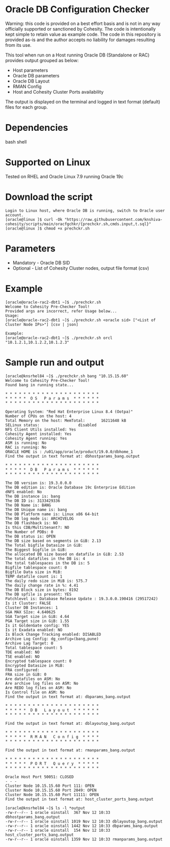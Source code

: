 # Oracle DB Configuration Checker
Warning: this code is provided on a best effort basis and is not in any way officially supported or sanctioned by Cohesity. The code is intentionally kept simple to retain value as example code. The code in this repository is provided as-is and the author accepts no liability for damages resulting from its use.

This tool when run on a Host running Oracle DB (Standalone or RAC) provides output grouped as below:
* Host parameters
* Oracle DB parameters
* Oracle DB Layout
* RMAN Config
* Host and Cohesity Cluster Ports availability

The output is displayed on the terminal and logged in text format (default) files for each group.

# Dependencies
bash shell
	
# Supported on Linux
Tested on RHEL and Oracle Linux 7.9 running Oracle 19c
	
# Download the script
	Login to Linux host, where Oracle DB is running, switch to Oracle user account.
	[oracle@linux ]$ curl -Ok "https://raw.githubusercontent.com/knshiva-cohesity/scripts/main/oracfgchkr/{prechckr.sh,cmds.input,t.sql}"
	[oracle@linux ]$ chmod +x prechckr.sh
 
# Parameters
* Mandatory - Oracle DB SID
* Optional  - List of Cohesity Cluster nodes, output file format (csv)
		
# Example
    [oracle@oracle-rac2-dbt1 ~]$ ./prechckr.sh 
    Welcome to Cohesity Pre-Checker Tool! 
    Provided args are incorrect, refer Usage below... 
    Usage: 
    [oracle@oracle-rac2-dbt1 ~]$ ./prechckr.sh <oracle sid> ["<List of Cluster Node IPs>"] [csv | json]
  
    Example: 
    [oracle@oracle-rac2-dbt1 ~]$ ./prechckr.sh orcl "10.1.2.1,10.1.2.2,10.1.2.3"

# Sample run and output
	[oracle@knsrhel84 ~]$ ./prechckr.sh bang "10.15.15.60"
	Welcome to Cohesity Pre-Checker Tool!
	Found bang in running state...
	
	* * * * * * * * * * * * * * * * * * * * *
	* * * * *  O S   P a r a m s  * * * * * *
	* * * * * * * * * * * * * * * * * * * * *
	
	Operating System: "Red Hat Enterprise Linux 8.4 (Ootpa)"
	Number of CPUs on the host: 4
	Total Memory on the host: MemTotal:       16211648 kB
	SELinux status:                 disabled
	NFS Client Utils installed: Yes
	Cohesity Agent installed: Yes
	Cohesity Agent running: Yes
	ASM is running: No
	RAC is running: No
	ORACLE HOME is : /u01/app/oracle/product/19.0.0/dbhome_1
	Find the output in text format at: dbhostparams_bang.output
	
	* * * * * * * * * * * * * * * * * * * * *
	* * * * *  D B   P a r a m s  * * * * * *
	* * * * * * * * * * * * * * * * * * * * *
	
	The DB version is: 19.3.0.0.0
	The DB edition is: Oracle Database 19c Enterprise Edition
	dNFS enabled: No
	The DB instance is: bang
	The DB ID is: 3133429336
	The DB Name is: BANG
	The DB Unique name is: bang
	The DB Platform name is: Linux x86 64-bit
	The DB log mode is: ARCHIVELOG
	The DB flashback is: NO
	Is this CDB/Multitenant?: NO
	The Number of PDBs: 0
	The DB status is: OPEN
	The DB size based on segments in GiB: 2.13
	The Total bigfile Datasize in GiB:
	The Biggest bigfile in GiB:
	The allocated DB size based on datafile in GiB: 2.53
	The total datafiles in the DB is: 4
	The total tablespaces in the DB is: 5
	Bigfile tablespace count: 0
	Bigfile Data size in MiB:
	TEMP datafile count is: 1
	The daily redo size in MiB is: 575.7
	The daily change rate in %: 4.41
	The DB Block size in bytes: 8192
	The DB spfile is present: YES
	Patchlevel is: Database Release Update : 19.3.0.0.190416 (29517242)
	Is it Cluster: FALSE
	Cluster DB Instances: 1
	SGA MAX SIze: 4.640625
	SGA Target size in GiB: 4.64
	PGA Target size in GiB: 1.55
	Is it GoldenGate config: YES
	Is it Exadata enabled: NO
	Is Block Change Tracking enabled: DISABLED
	Archive Log Config: dg_config=(bang,pune)
	Archive Lag Target: 0
	Total tablespace count: 5
	TDE enabled: NO
	TSE enabled: NO
	Encrypted tablespace count: 0
	Encrypted Datasize in MiB:
	FRA configured:
	FRA size in GiB: 0
	Are datafiles on ASM: No
	Are archive log files on ASM: No
	Are REDO log files on ASM: No
	Is Control file on ASM: No
	Find the output in text format at: dbparams_bang.output
	
	* * * * * * * * * * * * * * * * * * * * *
	* * * * *  D B   L a y o u t  * * * * * *
	* * * * * * * * * * * * * * * * * * * * *
	
	Find the output in text format at: dblayoutop_bang.output
	
	* * * * * * * * * * * * * * * * * * * * *
	* * * * *  R M A N   C o n f i g  * * * *
	* * * * * * * * * * * * * * * * * * * * *
	
	Find the output in text format at: rmanparams_bang.output
	
	* * * * * * * * * * * * * * * * * * * * *
	* * * * *  P O R T   Q u e r y  * * * * *
	* * * * * * * * * * * * * * * * * * * * *
	
	Oracle Host Port 50051: CLOSED
	- - -
	Cluster Node 10.15.15.60 Port 111: OPEN
	Cluster Node 10.15.15.60 Port 2049: OPEN
	Cluster Node 10.15.15.60 Port 11111: OPEN
	Find the output in text format at: host_cluster_ports_bang.output
	
	[oracle@knsrhel84 ~]$ ls -l *output
	-rw-r--r-- 1 oracle oinstall  367 Nov 12 10:33 dbhostparams_bang.output
	-rw-r--r-- 1 oracle oinstall 1019 Nov 12 10:33 dblayoutop_bang.output
	-rw-r--r-- 1 oracle oinstall 1442 Nov 12 10:33 dbparams_bang.output
	-rw-r--r-- 1 oracle oinstall  154 Nov 12 10:33 host_cluster_ports_bang.output
	-rw-r--r-- 1 oracle oinstall 1359 Nov 12 10:33 rmanparams_bang.output
